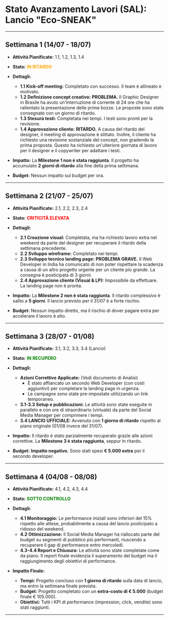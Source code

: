 
# Stato Avanzamento Lavori (SAL): Lancio "Eco-SNEAK"

---

## Settimana 1 (14/07 - 18/07)

- **Attività Pianificate:** 1.1, 1.2, 1.3, 1.4
- **Stato:** <span style="color:orange">**IN RITARDO**</span>

- **Dettagli:**
  - **1.1 Kick-off meeting:** Completato con successo. Il team è allineato e motivato.
  - **1.2 Definizione concept creativo:** **PROBLEMA.** Il Graphic Designer in Brasile ha avuto un'interruzione di corrente di 24 ore che ha rallentato la presentazione delle prime bozze. Le proposte sono state consegnate con un giorno di ritardo.
  - **1.3 Stesura testi:** Completata nei tempi. I testi sono pronti per la revisione.
  - **1.4 Approvazione cliente:** **RITARDO.** A causa del ritardo del designer, il meeting di approvazione è slittato. Inoltre, il cliente ha richiesto una revisione sostanziale del concept, non gradendo la prima proposta. Questo ha richiesto un'ulteriore giornata di lavoro per il designer e il copywriter per adattare i testi.

- **Impatto:** La **Milestone 1 non è stata raggiunta**. Il progetto ha accumulato **2 giorni di ritardo** alla fine della prima settimana.
- **Budget:** Nessun impatto sul budget per ora.

---

## Settimana 2 (21/07 - 25/07)

- **Attività Pianificate:** 2.1, 2.2, 2.3, 2.4
- **Stato:** <span style="color:red">**CRITICITÀ ELEVATA**</span>

- **Dettagli:**
  - **2.1 Creazione visual:** Completata, ma ha richiesto lavoro extra nel weekend da parte del designer per recuperare il ritardo della settimana precedente.
  - **2.2 Sviluppo wireframe:** Completato nei tempi.
  - **2.3 Sviluppo tecnico landing page:** **PROBLEMA GRAVE.** Il Web Developer in India ha comunicato di non poter rispettare la scadenza a causa di un altro progetto urgente per un cliente più grande. La consegna è posticipata di 3 giorni.
  - **2.4 Approvazione cliente (Visual & LP):** Impossibile da effettuare. La landing page non è pronta.

- **Impatto:** La **Milestone 2 non è stata raggiunta**. Il ritardo complessivo è salito a **5 giorni**. Il lancio previsto per il 31/07 è a forte rischio.
- **Budget:** Nessun impatto diretto, ma il rischio di dover pagare extra per accelerare il lavoro è alto.

---

## Settimana 3 (28/07 - 01/08)

- **Attività Pianificate:** 3.1, 3.2, 3.3, 3.4 (Lancio)
- **Stato:** <span style="color:green">**IN RECUPERO**</span>

- **Dettagli:**
  - **Azioni Correttive Applicate:** (Vedi documento di Analisi)
    - È stato affiancato un secondo Web Developer (con costi aggiuntivi) per completare la landing page in urgenza.
    - Le campagne sono state pre-impostate utilizzando un link temporaneo.
  - **3.1-3.3 Setup e pubblicazioni:** Le attività sono state eseguite in parallelo e con ore di straordinario (virtuale) da parte del Social Media Manager per comprimere i tempi.
  - **3.4 LANCIO UFFICIALE:** Avvenuto con **1 giorno di ritardo** rispetto al piano originale (01/08 invece del 31/07).

- **Impatto:** Il ritardo è stato parzialmente recuperato grazie alle azioni correttive. La **Milestone 3 è stata raggiunta**, seppur in ritardo.
- **Budget:** **Impatto negativo.** Sono stati spesi **€ 5.000 extra** per il secondo developer.

---

## Settimana 4 (04/08 - 08/08)

- **Attività Pianificate:** 4.1, 4.2, 4.3, 4.4
- **Stato:** <span style="color:green">**SOTTO CONTROLLO**</span>

- **Dettagli:**
  - **4.1 Monitoraggio:** Le performance iniziali sono inferiori del 15% rispetto alle attese, probabilmente a causa del lancio posticipato a ridosso del weekend.
  - **4.2 Ottimizzazione:** Il Social Media Manager ha riallocato parte del budget su segmenti di pubblico più performanti, riuscendo a recuperare il gap di performance entro mercoledì.
  - **4.3-4.4 Report e Chiusura:** Le attività sono state completate come da piano. Il report finale evidenzia il superamento del budget ma il raggiungimento degli obiettivi di performance.

- **Impatto Finale:**
  - **Tempi:** Progetto concluso con **1 giorno di ritardo** sulla data di lancio, ma entro la settimana finale prevista.
  - **Budget:** Progetto completato con un **extra-costo di € 5.000** (budget finale € 105.000).
  - **Obiettivi:** Tutti i KPI di performance (impression, click, vendite) sono stati raggiunti.

---
